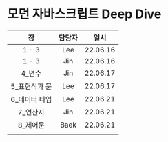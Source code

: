 # 모던 자바스크립트 Deep Dive

|  장   | 담당자 | 일시 |
| :---: | :----: | :----: |
| 1 - 3 |  Lee   | 22.06.16 |
| 1 - 3 |  Jin   | 22.06.16 |
| 4_변수 | Jin | 22.06.17 |
| 5_표현식과 문 | Lee | 22.06.17 |
| 6_데이터 타입 | Lee | 22.06.21 |
| 7_연산자 | Jin | 22.06.21 |
| 8_제어문 | Baek | 22.06.21 |
|  |  |  |
